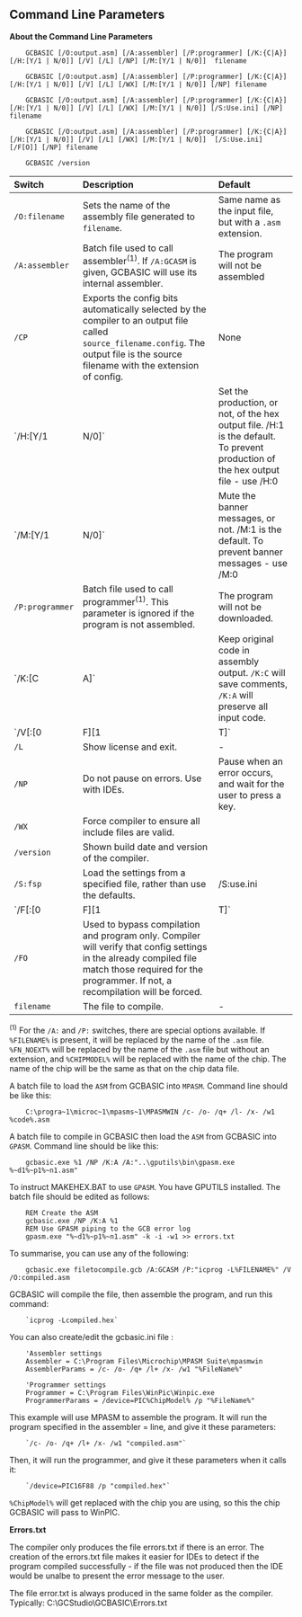 <div class="section">

<div class="titlepage">

<div>

<div>

<span id="command_line_parameters"></span>Command Line Parameters
------------------------------------------------------------------

</div>

</div>

</div>

<span class="strong">**About the Command Line Parameters**</span>

``` screen
    GCBASIC [/O:output.asm] [/A:assembler] [/P:programmer] [/K:{C|A}] [/H:[Y/1 | N/0]] [/V] [/L] [/NP] [/M:[Y/1 | N/0]]  filename

    GCBASIC [/O:output.asm] [/A:assembler] [/P:programmer] [/K:{C|A}] [/H:[Y/1 | N/0]] [/V] [/L] [/WX] [/M:[Y/1 | N/0]] [/NP] filename

    GCBASIC [/O:output.asm] [/A:assembler] [/P:programmer] [/K:{C|A}] [/H:[Y/1 | N/0]] [/V] [/L] [/WX] [/M:[Y/1 | N/0]] [/S:Use.ini] [/NP] filename

    GCBASIC [/O:output.asm] [/A:assembler] [/P:programmer] [/K:{C|A}] [/H:[Y/1 | N/0]] [/V] [/L] [/WX] [/M:[Y/1 | N/0]]  [/S:Use.ini] [/F[O]] [/NP] filename

    GCBASIC /version
```

<div class="informaltable">

| <span class="strong">**Switch**</span> | <span class="strong">**Description**</span>                                                                                                                                                                                                                                                                                                          | <span class="strong">**Default**</span>                           |
|:---------------------------------------|:-----------------------------------------------------------------------------------------------------------------------------------------------------------------------------------------------------------------------------------------------------------------------------------------------------------------------------------------------------|:------------------------------------------------------------------|
| `/O:filename`                          | Sets the name of the assembly file generated to `filename`.                                                                                                                                                                                                                                                                                          | Same name as the input file, but with a `.asm` extension.         |
| `/A:assembler`                         | Batch file used to call assembler<sup>(1)</sup>. If `/A:GCASM` is given, GCBASIC will use its internal assembler.                                                                                                                                                                                                                                    | The program will not be assembled                                 |
| `/CP`                                  | Exports the config bits automatically selected by the compiler to an output file called `source_filename.config`. The output file is the source filename with the extension of config.                                                                                                                                                               | None                                                              |
| `/H:[Y/1 | N/0]`                       | Set the production, or not, of the hex output file. /H:1 is the default. To prevent production of the hex output file - use /H:0                                                                                                                                                                                                                     | The default is to produce the hex output file                     |
| `/M:[Y/1 | N/0]`                       | Mute the banner messages, or not. /M:1 is the default. To prevent banner messages - use /M:0                                                                                                                                                                                                                                                         | The default is to output banner messages                          |
| `/P:programmer`                        | Batch file used to call programmer<sup>(1)</sup>. This parameter is ignored if the program is not assembled.                                                                                                                                                                                                                                         | The program will not be downloaded.                               |
| `/K:[C|A]`                             | Keep original code in assembly output. `/K:C` will save comments, `/K:A` will preserve all input code.                                                                                                                                                                                                                                               | No original code left in output.                                  |
| `/V[:[0|F][1|T]`                       | Verbose mode - compiler gives more detailed information about its activities. /Vx will overide any configuration in the user ini file.                                                                                                                                                                                                               | \-                                                                |
| `/L`                                   | Show license and exit.                                                                                                                                                                                                                                                                                                                               | \-                                                                |
| `/NP`                                  | Do not pause on errors. Use with IDEs.                                                                                                                                                                                                                                                                                                               | Pause when an error occurs, and wait for the user to press a key. |
| `/WX`                                  | Force compiler to ensure all include files are valid.                                                                                                                                                                                                                                                                                                |                                                                   |
| `/version`                             | Shown build date and version of the compiler.                                                                                                                                                                                                                                                                                                        |                                                                   |
| `/S:fsp`                               | Load the settings from a specified file, rather than use the defaults.                                                                                                                                                                                                                                                                               | /S:use.ini                                                        |
| `/F[:[0|F][1|T]`                       | Used to bypass compilation when not needed, compiler will verify that config settings in the already compiled file match those required for the programmer. If not, a recompilation will be forced. Skip compilation if the hex file is up to date and has correct config. /F:x ( F or 0) to force a fresh compile regardless of what ini specifies. |                                                                   |
| `/FO`                                  | Used to bypass compilation and program only. Compiler will verify that config settings in the already compiled file match those required for the programmer. If not, a recompilation will be forced.                                                                                                                                                 |                                                                   |
| `filename`                             | The file to compile.                                                                                                                                                                                                                                                                                                                                 | \-                                                                |

</div>

<span class="small"><sup>(1)</sup> For the `/A:` and `/P:` switches,
there are special options available. If `%FILENAME%` is present, it will
be replaced by the name of the `.asm` file. `%FN_NOEXT%` will be
replaced by the name of the `.asm` file but without an extension, and
`%CHIPMODEL%` will be replaced with the name of the chip. The name of
the chip will be the same as that on the chip data file.</span>

A batch file to load the `ASM` from GCBASIC into `MPASM`. Command line
should be like this:

``` screen
    C:\progra~1\microc~1\mpasms~1\MPASMWIN /c- /o- /q+ /l- /x- /w1 %code%.asm
```

A batch file to compile in GCBASIC then load the `ASM` from GCBASIC into
`GPASM`. Command line should be like this:

``` screen
    gcbasic.exe %1 /NP /K:A /A:"..\gputils\bin\gpasm.exe %~d1%~p1%~n1.asm"
```

To instruct MAKEHEX.BAT to use `GPASM`. You have GPUTILS installed. The
batch file should be edited as follows:

``` screen
    REM Create the ASM
    gcbasic.exe /NP /K:A %1
    REM Use GPASM piping to the GCB error log
    gpasm.exe "%~d1%~p1%~n1.asm" -k -i -w1 >> errors.txt
```

To summarise, you can use any of the following:

``` screen
    gcbasic.exe filetocompile.gcb /A:GCASM /P:"icprog -L%FILENAME%" /V /O:compiled.asm
```

GCBASIC will compile the file, then assemble the program, and run this
command:

``` screen
    `icprog -Lcompiled.hex`
```

You can also create/edit the gcbasic.ini file :

``` screen
    'Assembler settings
    Assembler = C:\Program Files\Microchip\MPASM Suite\mpasmwin
    AssemblerParams = /c- /o- /q+ /l+ /x- /w1 "%FileName%"

    'Programmer settings
    Programmer = C:\Program Files\WinPic\Winpic.exe
    ProgrammerParams = /device=PIC%ChipModel% /p "%FileName%"
```

This example will use MPASM to assemble the program. It will run the
program specified in the assembler = line, and give it these parameters:

``` screen
    `/c- /o- /q+ /l+ /x- /w1 "compiled.asm"`
```

Then, it will run the programmer, and give it these parameters when it
calls it:

``` screen
    `/device=PIC16F88 /p "compiled.hex"`
```

`%ChipModel%` will get replaced with the chip you are using, so this the
chip GCBASIC will pass to WinPIC.

<span class="strong">**Errors.txt**</span>

The compiler only produces the file errors.txt if there is an error. The
creation of the errors.txt file makes it easier for IDEs to detect if
the program compiled successfully - if the file was not produced then
the IDE would be unalbe to present the error message to the user.

The file error.txt is always produced in the same folder as the
compiler. Typically: C:\\GCStudio\\GCBASIC\\Errors.txt

</div>
